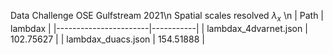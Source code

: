 Data Challenge OSE Gulfstream 2021\n
Spatial scales resolved $\lambda_x$ \n
| Path                  | lambdax   |
|-----------------------|-----------|
| lambdax_4dvarnet.json | 102.75627 |
| lambdax_duacs.json    | 154.51888 |

